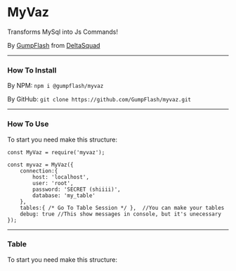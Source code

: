 # MyVaz
Transforms MySql into Js Commands!

By [GumpFlash](https://www.youtube.com/gumpflash) from [DeltaSquad](https://deltasquad.com.br)


------------------------------


### How To Install


By NPM:
```npm i @gumpflash/myvaz```

By GitHub:
```git clone https://github.com/GumpFlash/myvaz.git```


------------------------------

### How To Use

To start you need make this structure:
```
const MyVaz = require('myvaz');

const myvaz = MyVaz({
    connection:{
        host: 'localhost',
        user: 'root',
        password: 'SECRET (shiiii)',
        database: 'my_table'
    },
    tables:{ /* Go To Table Session */ },  //You can make your tables 
    debug: true //This show messages in console, but it's unecessary
});
```


------------------------------

### Table

To start you need make this structure:

